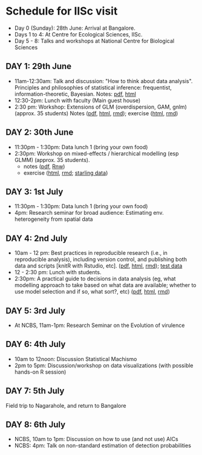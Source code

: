 # Schedule for IISc visit

* Day 0 (Sunday): 28th June: Arrival at Bangalore.
* Days 1 to 4: At Centre for Ecological Sciences, IISc. 
* Day 5 - 8: Talks and workshops at National Centre for Biological Sciences

## DAY 1: 29th June

* 11am-12:30am: Talk and discussion: "How to think about data analysis". Principles and philosophies of statistical inference: frequentist, information-theoretic, Bayesian. Notes: [pdf](workshops/data_analysis_principle.pdf), 
[html](http://htmlpreview.github.io/?https://github.com/bbolker/iiscvisit/blob/master/workshops/data_analysis_principle.html)
* 12:30-2pm: Lunch with faculty (Main guest house)
* 2:30 pm: Workshop: Extensions of GLM (overdispersion, GAM, gnlm) (approx. 35 students) Notes ([pdf](workshops/glm_extensions.pdf),
[html](http://htmlpreview.github.io/?https://github.com/bbolker/iiscvisit/blob/master/workshops/glm_extensions.html),
[rmd](workshops/glm_extensions.rmd));
exercise ([html](http://htmlpreview.github.io/?https://github.com/bbolker/iiscvisit/blob/master/workshops/glm_extensions_lab.html),
[rmd](workshops/glm_extensions_lab.rmd))

## DAY 2: 30th June

* 11:30pm - 1:30pm: Data lunch 1 (bring your own food)
* 2:30pm: Workshop on mixed-effects / hierarchical modelling (esp GLMM) (approx. 35 students).
    * notes ([pdf](workshops/glmm_iisc.pdf), [Rnw](workshops/glmm_iisc.Rnw))
    * exercise ([html](http://htmlpreview.github.io/?https://github.com/bbolker/iiscvisit/blob/master/workshops/mixedlab.html),
[rmd](workshops/mixedlab.rmd); [starling data](workshops/data/starling.RData))

## DAY 3: 1st July

* 11:30pm - 1:30pm: Data lunch 1 (bring your own food)
* 4pm: Research seminar for broad audience: Estimating env. heterogeneity from spatial data

## DAY 4: 2nd July 

* 10am - 12 pm: Best practices in reproducible research (i.e., in reproducible analysis), including version control, and publishing both data and scripts [knitR with Rstudio, etc]. 
([pdf](workshops/repro_research.pdf),
[html](http://htmlpreview.github.io/?https://github.com/bbolker/iiscvisit/blob/master/workshops/repro_research.html),
[rmd](workshops/repro_research.rmd)); [test data](workshops/data/cbpp2.csv)
* 12 - 2:30 pm: Lunch with students. 
* 2:30pm: A practical guide to decisions in data analysis (eg, what modelling approach to take based on what data are available; whether to use model selection and if so, what sort?, etc)
([pdf](workshops/data_analysis_practice.pdf),
[html](http://htmlpreview.github.io/?https://github.com/bbolker/iiscvisit/blob/master/workshops/data_analysis_practice.html),
[rmd](workshops/data_analysis_practice.rmd))


## DAY 5: 3rd July

* At NCBS, 11am-1pm:  Research Seminar on the Evolution of virulence

## DAY 6: 4th July

* 10am to 12noon: Discussion Statistical Machismo
* 2pm to 5pm: Discussion/workshop on data visualizations (with possible hands-on R session)

## DAY 7: 5th July

Field trip to Nagarahole, and return to Bangalore

## DAY 8: 6th July

* NCBS, 10am to 1pm: Discussion on how to use (and not use) AICs
* NCBS: 4pm: Talk on non-standard estimation of detection probabilities
